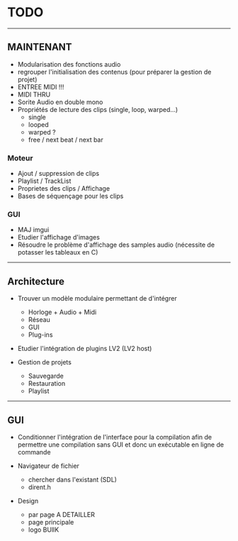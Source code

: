 # TODO

---------------
## MAINTENANT

* Modularisation des fonctions audio
* regrouper l'initialisation des contenus (pour préparer la gestion de projet)
* ENTREE MIDI !!!
* MIDI THRU
* Sorite Audio en double mono
* Propriétés de lecture des clips (single, loop, warped...)
	* single
	* looped
	* warped ?
	* free / next beat / next bar


### Moteur

* Ajout / suppression de clips
* Playlist / TrackList
* Proprietes des clips / Affichage
* Bases de séquençage pour les clips


### GUI

* MAJ imgui
* Etudier l'affichage d'images
* Résoudre le problème d'affichage des samples audio (nécessite de potasser les tableaux en C)


---------------
## Architecture

* Trouver un modèle modulaire permettant de d'intégrer 
	* Horloge + Audio + Midi
	* Réseau
	* GUI
	* Plug-ins

* Etudier l'intégration de plugins LV2 (LV2 host)

* Gestion de projets
	* Sauvegarde
	* Restauration
	* Playlist

---------------
## GUI

* Conditionner l'intégration de l'interface pour la compilation	afin de permettre une compilation sans GUI et donc un exécutable en ligne de commande

* Navigateur de fichier
	* chercher dans l'existant (SDL)
	* dirent.h

* Design
	* par page A DETAILLER
	* page principale
	* logo BUllK


